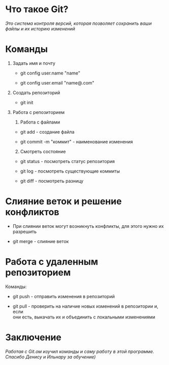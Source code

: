 # Что такое Git?

*Это система контроля версий, которая позволяет сохранить ваши файлы и их историю изменений*

# Команды

1. Задать имя и почту

     * git config user.name "name"

     * git config user.email "name@.com"

2. Создать репозиторий

     * git init

3. Работа с репозиторием

    1. Работа с файлами

     * git add - создание файла

     * git commit -m "коммит" - наименование изменения

    2. Смотреть состояние

     * git status - посмотреть статус репозитория

     * git log - посмотреть существующие коммиты

     * git diff - посмотреть разницу


# Слияние веток и решение конфликтов

* При слиянии веток могут возникнуть конфликты, для этого  нужно их разрешить

* git merge - слияние веток

# Работа с удаленным репозиторием

Команды:

* git push - отправить изменения в репозиторий

* git pull - проверить на наличие новых изменений в репозитории и, если                  
они есть, выкачать их и объединить с локальными изменениями

# Заключение

*Работая с Git.ом изучил команды и саму работу в этой программе. Спасибо Денису и Ильнару за обучение)*